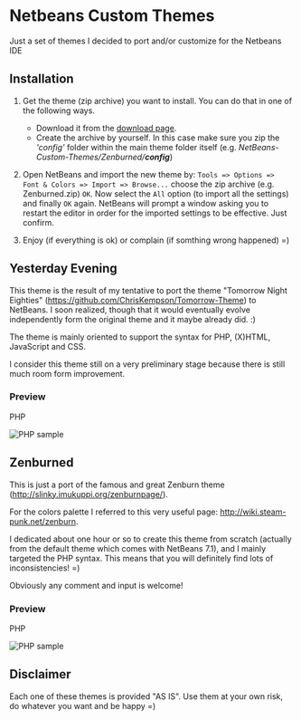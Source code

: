 # Netbeans Custom Themes
Just a set of themes I decided to port and/or customize for the Netbeans IDE

## Installation
1.  Get the theme (zip archive) you want to install. You can do that in one of
    the following ways.
    * Download it from the [download page](https://github.com/paololus/NetBeans-Custom-Themes/downloads).
    * Create the archive by yourself.
      In this case make sure you zip the _'config'_ folder within the main
      theme folder itself (e.g. _NetBeans-Custom-Themes/Zenburned/**config**_)

2.  Open NetBeans and import the new theme by:
    `Tools => Options => Font & Colors => Import => Browse...` choose the zip archive
    (e.g. Zenburned.zip) `OK`. Now select the `All` option (to import all the settings)
    and finally `OK` again. NetBeans will prompt a window asking you to restart
    the editor in order for the imported settings to be effective. Just confirm.

3.  Enjoy (if everything is ok) or complain (if somthing wrong happened) =)

## Yesterday Evening
This theme is the result of my tentative to port the theme "Tomorrow Night Eighties"
(https://github.com/ChrisKempson/Tomorrow-Theme) to NetBeans. I soon realized,
though that it would eventually evolve independently form the original theme and
it maybe already did. :)

The theme is mainly oriented to support the syntax for PHP, (X)HTML, JavaScript
and CSS.

I consider this theme still on a very preliminary stage because there is still
much room form improvement.

### Preview
PHP

![PHP sample](https://github.com/paololus/NetBeans-Custom-Themes/raw/master/samples/Yesterday-Evening/yesterday-evening-php.png)


## Zenburned
This is just a port of the famous and great Zenburn theme (http://slinky.imukuppi.org/zenburnpage/).

For the colors palette I referred to this very useful page: http://wiki.steam-punk.net/zenburn.

I dedicated about one hour or so to create this theme from scratch (actually from
the default theme which comes with NetBeans 7.1), and I mainly targeted the PHP
syntax. This means that you will definitely find lots of inconsistencies! =)

Obviously any comment and input is welcome!

### Preview
PHP

![PHP sample](https://github.com/paololus/NetBeans-Custom-Themes/raw/master/samples/Zenburned/zenburned-php.png)

## Disclaimer
Each one of these themes is provided "AS IS".
Use them at your own risk, do whatever you want and be happy =)
